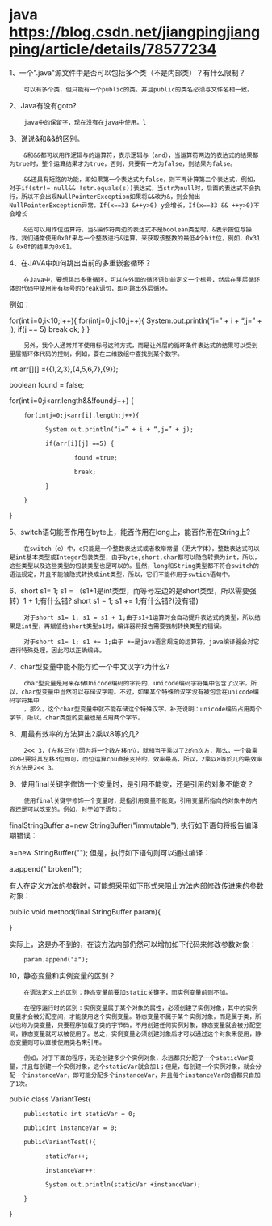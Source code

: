 # java   https://blog.csdn.net/jiangpingjiangping/article/details/78577234
1、一个".java"源文件中是否可以包括多个类（不是内部类）？有什么限制？

        可以有多个类，但只能有一个public的类，并且public的类名必须与文件名相一致。

2、Java有没有goto?

        java中的保留字，现在没有在java中使用。l

3、说说&和&&的区别。

        &和&&都可以用作逻辑与的运算符，表示逻辑与（and），当运算符两边的表达式的结果都为true时，整个运算结果才为true，否则，只要有一方为false，则结果为false。

        &&还具有短路的功能，即如果第一个表达式为false，则不再计算第二个表达式，例如，对于if(str!= null&& !str.equals(s))表达式，当str为null时，后面的表达式不会执行，所以不会出现NullPointerException如果将&&改为&，则会抛出NullPointerException异常。If(x==33 &++y>0) y会增长，If(x==33 && ++y>0)不会增长

        &还可以用作位运算符，当&操作符两边的表达式不是boolean类型时，&表示按位与操作，我们通常使用0x0f来与一个整数进行&运算，来获取该整数的最低4个bit位，例如，0x31 & 0x0f的结果为0x01。

4、在JAVA中如何跳出当前的多重嵌套循环？

        在Java中，要想跳出多重循环，可以在外面的循环语句前定义一个标号，然后在里层循环体的代码中使用带有标号的break语句，即可跳出外层循环。

例如：

for(int i=0;i<10;i++){
   for(intj=0;j<10;j++){
       System.out.println(“i=” + i + “,j=” + j);
       if(j == 5) break ok;
   }
}

        另外，我个人通常并不使用标号这种方式，而是让外层的循环条件表达式的结果可以受到里层循环体代码的控制，例如，要在二维数组中查找到某个数字。

int arr[][] ={{1,2,3},{4,5,6,7},{9}};

boolean found = false;

for(int i=0;i<arr.length&&!found;i++)       {

        for(intj=0;j<arr[i].length;j++){

              System.out.println(“i=” + i + “,j=” + j);

              if(arr[i][j] ==5) {

                      found =true;

                      break;

              }

        }

}

5、switch语句能否作用在byte上，能否作用在long上，能否作用在String上?

        在switch（e）中，e只能是一个整数表达式或者枚举常量（更大字体），整数表达式可以是int基本类型或Integer包装类型，由于byte,short,char都可以隐含转换为int，所以，这些类型以及这些类型的包装类型也是可以的。显然，long和String类型都不符合switch的语法规定，并且不能被隐式转换成int类型，所以，它们不能作用于swtich语句中。

6、short s1= 1; s1 = （s1+1是int类型，而等号左边的是short类型，所以需要强转）1 + 1;有什么错? short s1 = 1; s1 += 1;有什么错?(没有错)

        对于short s1= 1; s1 = s1 + 1;由于s1+1运算时会自动提升表达式的类型，所以结果是int型，再赋值给short类型s1时，编译器将报告需要强制转换类型的错误。

        对于short s1= 1; s1 += 1;由于 +=是java语言规定的运算符，java编译器会对它进行特殊处理，因此可以正确编译。

7、char型变量中能不能存贮一个中文汉字?为什么?

        char型变量是用来存储Unicode编码的字符的，unicode编码字符集中包含了汉字，所以，char型变量中当然可以存储汉字啦。不过，如果某个特殊的汉字没有被包含在unicode编码字符集中
        ，那么，这个char型变量中就不能存储这个特殊汉字。补充说明：unicode编码占用两个字节，所以，char类型的变量也是占用两个字节。

8、用最有效率的方法算出2乘以8等於几?

        2<< 3，(左移三位)因为将一个数左移n位，就相当于乘以了2的n次方，那么，一个数乘以8只要将其左移3位即可，而位运算cpu直接支持的，效率最高，所以，2乘以8等於几的最效率的方法是2<< 3。

9、使用final关键字修饰一个变量时，是引用不能变，还是引用的对象不能变？

        使用final关键字修饰一个变量时，是指引用变量不能变，引用变量所指向的对象中的内容还是可以改变的。例如，对于如下语句：

 finalStringBuffer a=new StringBuffer("immutable");
执行如下语句将报告编译期错误：

a=new StringBuffer("");
但是，执行如下语句则可以通过编译：

a.append(" broken!");

有人在定义方法的参数时，可能想采用如下形式来阻止方法内部修改传进来的参数对象：

public void method(final  StringBuffer param){

}

实际上，这是办不到的，在该方法内部仍然可以增加如下代码来修改参数对象：

        param.append("a");

10，静态变量和实例变量的区别？

        在语法定义上的区别：静态变量前要加static关键字，而实例变量前则不加。

        在程序运行时的区别：实例变量属于某个对象的属性，必须创建了实例对象，其中的实例变量才会被分配空间，才能使用这个实例变量。静态变量不属于某个实例对象，而是属于类，所以也称为类变量，只要程序加载了类的字节码，不用创建任何实例对象，静态变量就会被分配空间，静态变量就可以被使用了。总之，实例变量必须创建对象后才可以通过这个对象来使用，静态变量则可以直接使用类名来引用。

        例如，对于下面的程序，无论创建多少个实例对象，永远都只分配了一个staticVar变量，并且每创建一个实例对象，这个staticVar就会加1；但是，每创建一个实例对象，就会分配一个instanceVar，即可能分配多个instanceVar，并且每个instanceVar的值都只自加了1次。

public class VariantTest{

        publicstatic int staticVar = 0;

        publicint instanceVar = 0;

        publicVariantTest(){

              staticVar++;

              instanceVar++;

              System.out.println(staticVar +instanceVar);

        }

}

